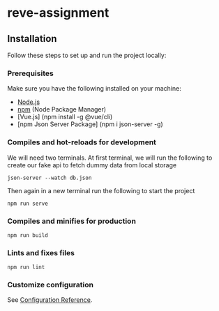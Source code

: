 # reve-assignment

## Installation

Follow these steps to set up and run the project locally:

### Prerequisites

Make sure you have the following installed on your machine:

- [Node.js](https://nodejs.org/)
- [npm](https://www.npmjs.com/) (Node Package Manager)
- [Vue.js] (npm install -g @vue/cli)
- [npm Json Server Package] (npm i json-server -g)



### Compiles and hot-reloads for development

We will need two terminals.
At first terminal, we will run the following to create our fake api 
to fetch dummy data from local storage
```
json-server --watch db.json
```

Then again in a new terminal run the following to start the project
```
npm run serve
```

### Compiles and minifies for production
```
npm run build
```

### Lints and fixes files
```
npm run lint
```

### Customize configuration
See [Configuration Reference](https://cli.vuejs.org/config/).
